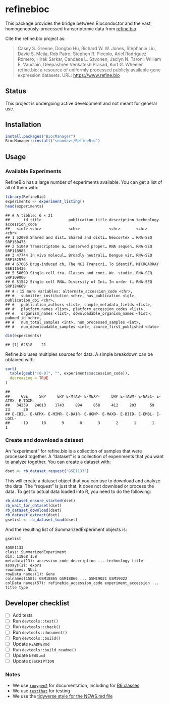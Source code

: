
# refinebioc

This package provides the bridge between Bioconductor and the vast,
homogeneously-processed transcriptomic data from
[refine.bio](https://www.refine.bio).

Cite the refine.bio project as:

> Casey S. Greene, Dongbo Hu, Richard W. W. Jones, Stephanie Liu, David
> S. Mejia, Rob Patro, Stephen R. Piccolo, Ariel Rodriguez Romero, Hirak
> Sarkar, Candace L. Savonen, Jaclyn N. Taroni, William E. Vauclain,
> Deepashree Venkatesh Prasad, Kurt G. Wheeler. refine.bio: a resource
> of uniformly processed publicly available gene expression datasets.
> URL: <https://www.refine.bio>

## Status

This project is undergoing active development and not meant for general
use.

## Installation

``` r
install.packages("BiocManager")
BiocManager::install("seandavi/RefineBio")
```

## Usage

### Available Experiments

RefineBio has a large number of experiments available. You can get a
list of all of them with:

``` r
library(RefineBio)
experiments <- experiment_listing()
head(experiments)
```

    ## # A tibble: 6 × 21
    ##      id title            publication_title description technology accession_code
    ##   <int> <chr>            <chr>             <chr>       <chr>      <chr>         
    ## 1 52090 Shared and dist… Shared and disti… Neocortex … RNA-SEQ    SRP150473     
    ## 2 51049 Transcriptome a… Conserved proper… RNA sequen… RNA-SEQ    SRP118985     
    ## 3 47744 In vivo molecul… Broadly neutrali… Dengue vir… RNA-SEQ    SRP152576     
    ## 4 67685 Drug-induced ch… The NCI Transcri… To identif… MICROARRAY GSE116436     
    ## 5 50699 Single-cell tra… Classes and cont… We  studie… RNA-SEQ    SRP109000     
    ## 6 51542 Single cell RNA… Diversity of Int… In order t… RNA-SEQ    SRP124669     
    ## # ℹ 15 more variables: alternate_accession_code <chr>,
    ## #   submitter_institution <chr>, has_publication <lgl>, publication_doi <chr>,
    ## #   publication_authors <list>, sample_metadata_fields <list>,
    ## #   platform_names <list>, platform_accession_codes <list>,
    ## #   organism_names <list>, downloadable_organism_names <list>, pubmed_id <chr>,
    ## #   num_total_samples <int>, num_processed_samples <int>,
    ## #   num_downloadable_samples <int>, source_first_published <date>

``` r
dim(experiments)
```

    ## [1] 62518    21

Refine.bio uses multiples sources for data. A simple breakdown can be
obtained with:

``` r
sort(
  table(gsub("[0-9]", "", experiments$accession_code)),
  decreasing = TRUE
)
```

    ## 
    ##     GSE     SRP     ERP E-MTAB- E-MEXP-     DRP E-TABM- E-NASC- E-ATMX- E-TOXM- 
    ##   34239   24013    1743     894     858     412     203      59      23      20 
    ## E-CBIL- E-AFMX- E-MIMR- E-BAIR- E-HGMP- E-MAXD- E-BIID- E-EMBL- E-LGCL- 
    ##      19      10       9       8       3       2       1       1       1

### Create and download a dataset

An “experiment” for refine.bio is a collection of samples that were
processed together. A “dataset” is a collection of experiments that you
want to analyze together. You can create a dataset with:

``` r
dset <- rb_dataset_request("GSE1133")
```

This will create a dataset object that you can use to download and
analyze the data. The “request” is just that. It does not download or
process the data. To get to actual data loaded into R, you need to do
the following:

``` r
rb_dataset_ensure_started(dset)
rb_wait_for_dataset(dset)
rb_dataset_download(dset)
rb_dataset_extract(dset)
gselist <- rb_dataset_load(dset)
```

And the resulting list of SummarizedExperiment objects is:

``` r
gselist
```

    $GSE1133
    class: SummarizedExperiment 
    dim: 11868 158 
    metadata(13): accession_code description ... technology title
    assays(1): exprs
    rownames: NULL
    rowData names(1): Gene
    colnames(158): GSM18865 GSM18866 ... GSM19021 GSM19022
    colData names(57): refinebio_accession_code experiment_accession ... title type

## Developer checklist

- [ ] Add tests
- [ ] Run `devtools::test()`
- [ ] Run `devtools::check()`
- [ ] Run `devtools::document()`
- [ ] Run `devtools::build()`
- [ ] Update `READMERmd`
- [ ] Run `devtools::build_readme()`
- [ ] Update `NEWS.md`
- [ ] Update `DESCRIPTION`

### Notes

- We use [`roxygen2`](https://roxygen2.r-lib.org/) for documentation,
  including for [R6
  classes](https://github.com/mlr-org/mlr3/wiki/Roxygen-R6-Guide)
- We use [`testthat`](https://testthat.r-lib.org/) for testing
- We use the [tidyverse style for the NEWS.md
  file](https://style.tidyverse.org/news.html)

